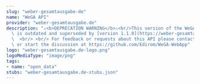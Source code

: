 ```yaml
---
slug: "weber-gesamtausgabe-de"
name: "WeGA API"
provider: "weber-gesamtausgabe.de"
description: "⚠️<b>DEPRECATION WARNING</b>⚠️<br/>This version of the WeGA API specification\
  \ is outdated and superseded by [version 1.1.0](https://weber-gesamtausgabe.de/api/v1/openapi.json).\
  \  <br/> <br/> For feedback or requests about this API please contact stadler@weber-gesamtausgabe.de\
  \ or start the discussion at https://github.com/Edirom/WeGA-WebApp"
logo: "weber-gesamtausgabe.de-logo.png"
logoMediaType: "image/png"
tags:
- name: "open_data"
stubs: "weber-gesamtausgabe.de-stubs.json"
---
```

